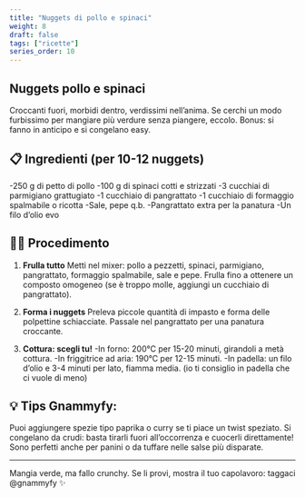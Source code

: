 ```yaml
---
title: "Nuggets di pollo e spinaci"
weight: 8
draft: false
tags: ["ricette"]
series_order: 10
---
```



## Nuggets pollo e spinaci
Croccanti fuori, morbidi dentro, verdissimi nell’anima. Se cerchi un modo furbissimo per mangiare più verdure senza piangere, eccolo. Bonus: si fanno in anticipo e si congelano easy.

## 📋 Ingredienti (per 10-12 nuggets)
-250 g di petto di pollo
-100 g di spinaci cotti e strizzati
-3 cucchiai di parmigiano grattugiato
-1 cucchiaio di pangrattato
-1 cucchiaio di formaggio spalmabile o ricotta
-Sale, pepe q.b.
-Pangrattato extra per la panatura
-Un filo d’olio evo

## 👩‍🍳 Procedimento
1. **Frulla tutto**
Metti nel mixer: pollo a pezzetti, spinaci, parmigiano, pangrattato, formaggio spalmabile, sale e pepe. Frulla fino a ottenere un composto omogeneo (se è troppo molle, aggiungi un cucchiaio di pangrattato).

1. **Forma i nuggets**
Preleva piccole quantità di impasto e forma delle polpettine schiacciate. Passale nel pangrattato per una panatura croccante.

1. **Cottura: scegli tu!**
-In forno: 200°C per 15-20 minuti, girandoli a metà cottura.
-In friggitrice ad aria: 190°C per 12-15 minuti.
-In padella: un filo d’olio e 3-4 minuti per lato, fiamma media.
(io ti consiglio in padella che ci vuole di meno)

## 💡 Tips Gnammyfy:
Puoi aggiungere spezie tipo paprika o curry se ti piace un twist speziato.
Si congelano da crudi: basta tirarli fuori all’occorrenza e cuocerli direttamente!
Sono perfetti anche per panini o da tuffare nelle salse più disparate.

---

Mangia verde, ma fallo crunchy. Se li provi, mostra il tuo capolavoro: taggaci @gnammyfy ✨